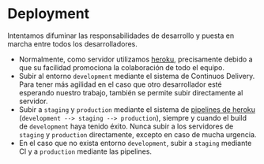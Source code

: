 # Deployment

Intentamos difuminar las responsabilidades de desarrollo y puesta en marcha entre todos los desarrolladores.

* Normalmente, como servidor utilizamos [heroku](https://heroku.com), precisamente debido a que su facilidad promociona la colaboración de todo el equipo.
* Subir al entorno `development` mediante el sistema de Continuos Delivery. Para tener más agilidad en el caso que otro desarrollador esté esperando nuestro trabajo, también se permite subir directamente al servidor.
* Subir a `staging` y `production` mediante el sistema de [pipelines de heroku](https://devcenter.heroku.com/articles/pipelines) (`development --> staging --> production`), siempre y cuando el build de `development` haya tenido éxito. Nunca subir a los servidores de `staging` y `production` directamente, excepto en caso de mucha urgencia.
* En el caso que no exista entorno `development`, subir a `staging` mediante CI y a `production` mediante las pipelines.
